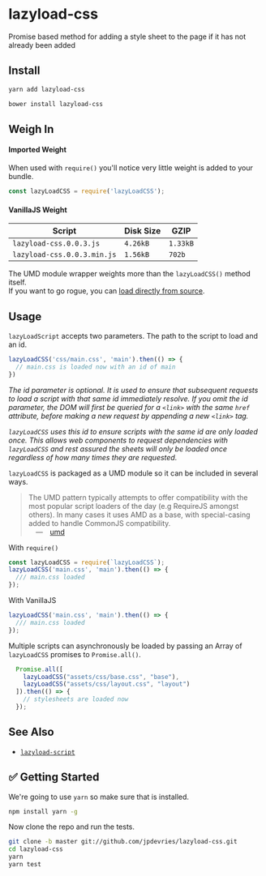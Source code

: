 # lazyload-css
Promise based method for adding a style sheet to the page if it has not already been added

## Install

```bash
yarn add lazyload-css
```

```bash
bower install lazyload-css
```

## Weigh In
#### Imported Weight 
When used with `require()` you'll notice very little weight is added to your bundle. 

```js
const lazyLoadCSS = require('lazyLoadCSS');
```

#### VanillaJS Weight
| Script        | Disk Size           | GZIP  |
| ------------- | ------------- | ----- |
| `lazyload-css.0.0.3.js`      | `4.26kB`      |   `1.33kB` |
| `lazyload-css.0.0.3.min.js`      | `1.56kB`      |   `702b` |

The UMD module wrapper weights more than the `lazyLoadCSS()` method itself.  
If you want to go rogue, you can [load directly from source](https://github.com/jpdevries/lazyload-css/blob/master/lazyload-css.js).

## Usage

`lazyLoadScript` accepts two parameters. The path to the script to load and an id.

```js
lazyLoadCSS('css/main.css', 'main').then(() => {
  // main.css is loaded now with an id of main
})
```
_The id parameter is optional. It is used to ensure that subsequent requests to load a script with that same id immediately resolve. If you omit the id parameter, the DOM will first be queried for a `<link>` with the same `href` attribute, before making a new request by appending a new `<link>` tag._

_`lazyLoadCSS` uses this id to ensure scripts with the same id are only loaded once. This allows web components to request dependencies with `lazyLoadCSS` and rest assured the sheets will only be loaded once regardless of how many times they are requested._

`lazyLoadCSS` is packaged as a UMD module so it can be included in several ways.

> The UMD pattern typically attempts to offer compatibility with the most popular script loaders of the day (e.g RequireJS amongst others). In many cases it uses AMD as a base, with special-casing added to handle CommonJS compatibility.  
&emsp;&mdash;&emsp;[umd](https://github.com/umdjs/umd)

With `require()`  
```js
const lazyLoadCSS = require(`lazyLoadCSS`);
lazyLoadCSS('main.css', 'main').then(() => {
  /// main.css loaded
});

```

With VanillaJS
```js
lazyLoadCSS('main.css', 'main').then(() => {
  /// main.css loaded
});
```

Multiple scripts can asynchronously be loaded by passing an Array of `lazyLoadCSS` promises to `Promise.all()`.

```js
  Promise.all([
    lazyLoadCSS("assets/css/base.css", "base"),
    lazyLoadCSS("assets/css/layout.css", "layout")
  ]).then(() => {
    // stylesheets are loaded now
  });
```


## See Also
 - [`lazyload-script`](https://github.com/jpdevries/lazyload-script/#lazyload-script)

## ✅ Getting Started
We're going to use `yarn` so make sure that is installed.

```bash
npm install yarn -g
```

Now clone the repo and run the tests.

```bash
git clone -b master git://github.com/jpdevries/lazyload-css.git
cd lazyload-css
yarn
yarn test
```
